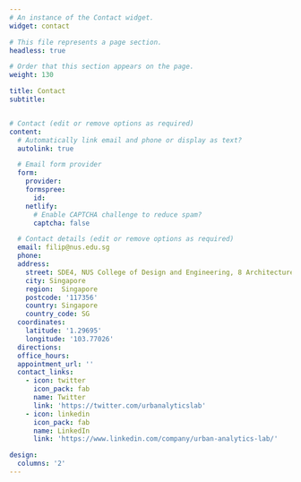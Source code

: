 ```yaml
---
# An instance of the Contact widget.
widget: contact

# This file represents a page section.
headless: true

# Order that this section appears on the page.
weight: 130

title: Contact
subtitle:


# Contact (edit or remove options as required)
content:
  # Automatically link email and phone or display as text?
  autolink: true

  # Email form provider
  form:
    provider: 
    formspree:
      id:
    netlify:
      # Enable CAPTCHA challenge to reduce spam?
      captcha: false

  # Contact details (edit or remove options as required)
  email: filip@nus.edu.sg
  phone: 
  address:
    street: SDE4, NUS College of Design and Engineering, 8 Architecture Dr
    city: Singapore
    region:  Singapore
    postcode: '117356'
    country: Singapore
    country_code: SG
  coordinates:
    latitude: '1.29695'
    longitude: '103.77026'
  directions: 
  office_hours:
  appointment_url: ''
  contact_links:
    - icon: twitter
      icon_pack: fab
      name: Twitter
      link: 'https://twitter.com/urbanalyticslab'
    - icon: linkedin
      icon_pack: fab
      name: LinkedIn
      link: 'https://www.linkedin.com/company/urban-analytics-lab/'

design:
  columns: '2'
---
```

